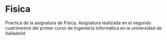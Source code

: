 # Fisica
Practica de la asignatura de Física. Asignatura realizada en el segundo cuatrimestre del primer curso de Ingeniería Informática en la universidad de Valladolid
